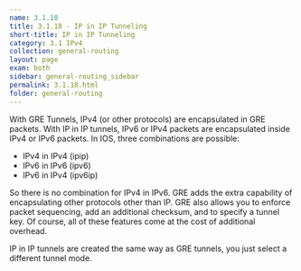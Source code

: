 ```yaml
---
name: 3.1.18
title: 3.1.18 - IP in IP Tunneling
short-title: IP in IP Tunneling
category: 3.1 IPv4
collection: general-routing
layout: page
exam: both
sidebar: general-routing_sidebar
permalink: 3.1.18.html
folder: general-routing
---
```

With GRE Tunnels, IPv4 (or other protocols) are encapsulated in GRE packets. With IP in IP tunnels, IPv6 or IPv4 packets are encapsulated inside IPv4 or IPv6 packets. In IOS, three combinations are possible:
- IPv4 in IPv4 (ipip)
- IPv6 in IPv6 (ipv6)
- IPv6 in IPv4 (ipv6ip)

So there is no combination for IPv4 in IPv6. GRE adds the extra capability of encapsulating other protocols other than IP. GRE also allows you to enforce packet sequencing, add an additional checksum, and to specify a tunnel key. Of course, all of these features come at the cost of additional overhead.

IP in IP tunnels are created the same way as GRE tunnels, you just select a different tunnel mode.
